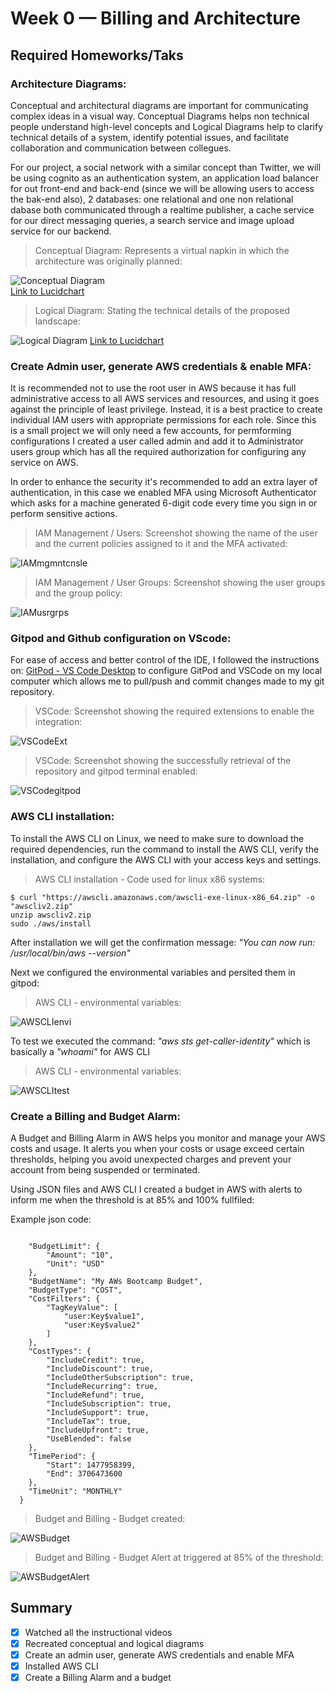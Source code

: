 # Week 0 — Billing and Architecture
## Required Homeworks/Taks

### Architecture Diagrams:

Conceptual and architectural diagrams are important for communicating complex ideas in a visual way. Conceptual Diagrams helps non technical people understand high-level concepts and Logical Diagrams help to clarify technical details of a system, identify potential issues, and facilitate collaboration and communication between collegues.

For our project, a social network with a similar concept than Twitter, we will be using cognito as an authentication system, an application load balancer for out front-end and back-end (since we will be allowing users to access the bak-end also), 2 databases: one relational and one non relational dabase both communicated through a realtime publisher, a cache service for our direct messaging queries, a search service and  image upload service for our backend.

> Conceptual Diagram: Represents a virtual napkin in which the architecture was originally planned:

![Conceptual Diagram](../_docs/assets/conceptual_diagram_lq.png)<br>
[Link to Lucidchart](https://lucid.app/lucidchart/8ab7b0e9-dc68-44a1-8411-61ff335cefcd/edit?viewport_loc=1197%2C326%2C2501%2C1180%2C0_0&invitationId=inv_d5f80eb6-d1d6-4b37-99b0-d9b0189f442c)

> Logical Diagram: Stating the technical details of the proposed landscape:

![Logical Diagram](../_docs/assets/logical_diagram_lq.png)
[Link to Lucidchart](https://lucid.app/lucidchart/9d023106-8c25-44b9-aea3-fe76d93b4a6b/edit?viewport_loc=-110%2C139%2C1844%2C870%2C0_0&invitationId=inv_6eeedffd-ff47-4074-bbcb-03c631896d20) 

### Create Admin user, generate AWS credentials & enable MFA:

It is recommended not to use the root user in AWS because it has full administrative access to all AWS services and resources, and using it goes against the principle of least privilege. Instead, it is a best practice to create individual IAM users with appropriate permissions for each role. Since this is a small project we will only need a few accounts, for permforming configurations I created a user called admin and add it to Administrator users group which has all the required authorization for configuring any service on AWS.

In order to enhance the security it's recommended to add an extra layer of authentication, in this case we enabled MFA using Microsoft Authenticator which asks for a machine generated 6-digit code every time you sign in or perform sensitive actions. 

> IAM Management / Users: Screenshot showing the name of the user and the current policies assigned to it and the MFA activated:

![IAMmgmntcnsle](../_docs/assets/img/week0/IAMManagementConsole.png)

> IAM Management / User Groups: Screenshot showing the user groups and the group policy:
 
![IAMusrgrps](../_docs/assets/img/week0/IAMUserGroups.png)

### Gitpod and Github configuration on VScode:

For ease of access and better control of the IDE, I followed the instructions on: [GitPod - VS Code Desktop](https://www.gitpod.io/docs/references/ides-and-editors/vscode) to configure GitPod and VSCode on my local computer which allows me to pull/push and commit changes made to my git repository.

> VSCode: Screenshot showing the required extensions to enable the integration:

![VSCodeExt](../_docs/assets/img/week0/VSCodeextensions.png)


> VSCode: Screenshot showing the successfully retrieval of the repository and gitpod terminal enabled:

![VSCodegitpod](../_docs/assets/img/week0/VSCodegitpod.png)


### AWS CLI installation:

To install the AWS CLI on Linux, we need to make sure to download the required dependencies, run the command to install the AWS CLI, verify the installation, and configure the AWS CLI with your access keys and settings.

> AWS CLI installation - Code used for linux x86 systems:

```
$ curl "https://awscli.amazonaws.com/awscli-exe-linux-x86_64.zip" -o "awscliv2.zip"
unzip awscliv2.zip
sudo ./aws/install
```

After installation we will get the confirmation message: *"You can now run: /usr/local/bin/aws --version"*

Next we configured the environmental variables and persited them in gitpod:

> AWS CLI - environmental variables:

![AWSCLIenvi](../_docs/assets/img/week0/AWSCLIenvi.png)

To test we executed the command: *"aws sts get-caller-identity"* which is basically a *"whoami"* for AWS CLI

> AWS CLI - environmental variables:

![AWSCLItest](../_docs/assets/img/week0/AWSCLItest.png)

### Create a Billing and Budget Alarm:

A Budget and Billing Alarm in AWS helps you monitor and manage your AWS costs and usage. It alerts you when your costs or usage exceed certain thresholds, helping you avoid unexpected charges and prevent your account from being suspended or terminated.

Using JSON files and AWS CLI I created a budget in AWS with alerts to inform me when the threshold is at 85% and 100% fullfiled:

Example json code:
```

    "BudgetLimit": {
        "Amount": "10",
        "Unit": "USD"
    },
    "BudgetName": "My AWs Bootcamp Budget",
    "BudgetType": "COST",
    "CostFilters": {
        "TagKeyValue": [
            "user:Key$value1",
            "user:Key$value2"
        ]
    },
    "CostTypes": {
        "IncludeCredit": true,
        "IncludeDiscount": true,
        "IncludeOtherSubscription": true,
        "IncludeRecurring": true,
        "IncludeRefund": true,
        "IncludeSubscription": true,
        "IncludeSupport": true,
        "IncludeTax": true,
        "IncludeUpfront": true,
        "UseBlended": false
    },
    "TimePeriod": {
        "Start": 1477958399,
        "End": 3706473600
    },
    "TimeUnit": "MONTHLY"
  }
```

> Budget and Billing - Budget created:

![AWSBudget](../_docs/assets/img/week0/Budget.png)

> Budget and Billing - Budget Alert at triggered at 85% of the threshold:

![AWSBudgetAlert](../_docs/assets/img/week0/BudgetAlert.png)

## Summary
- [x] Watched all the instructional videos
- [x] Recreated conceptual and logical diagrams
- [x] Create an admin user, generate AWS credentials and enable MFA
- [x] Installed AWS CLI	
- [x] Create a Billing Alarm and a budget
